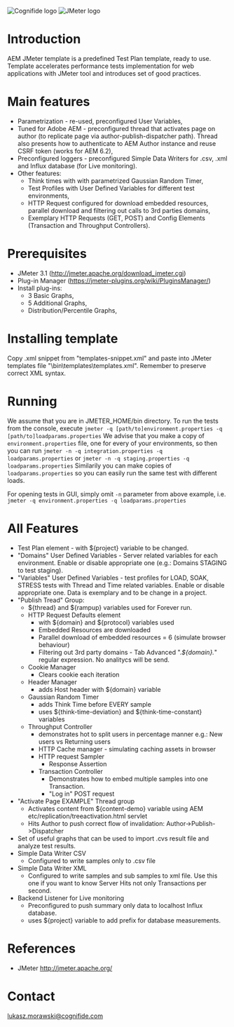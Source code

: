 ![Cognifide logo](http://cognifide.github.io/images/cognifide-logo.png)
![JMeter logo](http://jmeter.apache.org/images/logo.svg)

# Introduction
AEM JMeter template is a predefined Test Plan template, ready to use. Template accelerates performance tests implementation for web applications with JMeter tool and introduces set of good practices.

# Main features
* Parametrization - re-used, preconfigured User Variables,
* Tuned for Adobe AEM - preconfigured thread that activates page on author (to replicate page via author-publish-dispatcher path). Thread also presents how to authenticate to AEM Author instance and reuse CSRF token (works for AEM 6.2),
* Preconfigured loggers - preconfigured Simple Data Writers for .csv, .xml and Influx database (for Live monitoring).
* Other features:
    * Think times with with parametrized Gaussian Random Timer,
    * Test Profiles with User Defined Variables for different test environments,
    * HTTP Request configured for download embedded resources, parallel download and filtering out calls to 3rd parties domains,
    * Exemplary HTTP Requests (GET, POST) and Config Elements (Transaction and Throughput Controllers).

# Prerequisites
* JMeter 3.1 (http://jmeter.apache.org/download_jmeter.cgi)
* Plug-in Manager (https://jmeter-plugins.org/wiki/PluginsManager/)
* Install plug-ins:
  * 3 Basic Graphs,
  * 5 Additional Graphs,
  * Distribution/Percentile Graphs,
  
# Installing template  
Copy .xml snippet from "templates-snippet.xml" and  paste into JMeter templates file "\bin\templates\templates.xml". Remember to preserve correct XML syntax.

# Running
We assume that you are in JMETER_HOME/bin directory.
To run the tests from the console, execute
`jmeter -q [path/to]environment.properties -q [path/to]loadparams.properties`
We advise that you make a copy of `environment.properties` file, one for every of your environments, so then you can run
`jmeter -n -q integration.properties -q loadparams.properties` or
`jmeter -n -q staging.properties -q loadparams.properties`
Similarily you can make copies of `loadparams.properties` so you can easily run the same test with different loads.

For opening tests in GUI, simply omit `-n` parameter from above example, i.e.
`jmeter -q environment.properties -q loadparams.properties`
 
# All Features
* Test Plan element - with ${project} variable to be changed.
* "Domains" User Defined Variables - Server related variables for each environment. Enable or disable appropriate one (e.g.: Domains STAGING to test staging).
* "Variables" User Defined Variables - test profiles for LOAD, SOAK, STRESS tests with Thread and Time related variables. Enable or disable appropriate one. Data is exemplary and to be change in a project.
* "Publish Tread" Group:
    * ${thread} and ${rampup} variables used for Forever run.
    * HTTP Request Defaults element
        * with ${domain} and ${protocol} variables used
        * Embedded Resources are downloaded
        * Parallel download of embedded resources = 6 (simulate browser behaviour)
        * Filtering out 3rd party domains - Tab Advanced ".*${domain}.*" regular expression. No analitycs will be send.
    * Cookie Manager
        * Clears cookie each iteration
    * Header Manager
        * adds Host header with ${domain} variable
    * Gaussian Random Timer
        * adds Think Time before EVERY sample
        * uses ${think-time-deviation} and ${think-time-constant} variables
    * Throughput Controller
        * demonstrates hot to split users in percentage manner e.g.: New users vs Returning users
        * HTTP Cache manager - simulating caching assets in browser
        * HTTP request Sampler
            * Response Assertion
        * Transaction Controller
            * Demonstrates how to embed multiple samples into one Transaction.
            * "Log in" POST request
* "Activate Page EXAMPLE" Thread group
    * Activates content from ${content-demo} variable using AEM etc/replication/treeactivation.html servlet
    * Hits Author to push correct flow of invalidation: Author->Publish->Dispatcher
* Set of useful graphs that can be used to import .cvs result file and analyze test results.
* Simple Data Writer CSV
    * Configured to write samples only to .csv file
* Simple Data Writer XML
    * Configured to write samples and sub samples to xml file. Use this one if you want to know Server Hits not only Transactions per second.
* Backend Listener for Live monitoring
    * Preconfigured to push summary only data to localhost Influx database.
    * uses ${project} variable to add prefix for database measurements.

# References
* JMeter http://jmeter.apache.org/

# Contact
lukasz.morawski@cognifide.com
